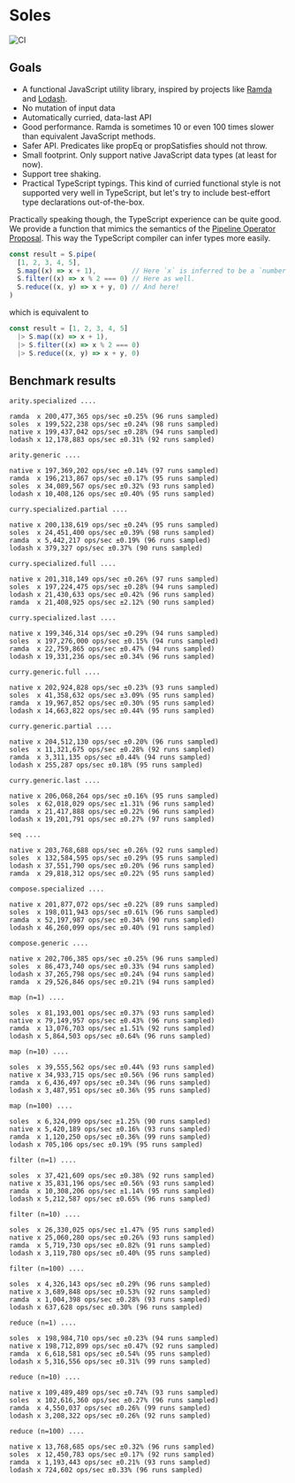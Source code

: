 # Soles

![CI](https://github.com/sluukkonen/soles/workflows/Node.js%20CI/badge.svg)

## Goals

- A functional JavaScript utility library, inspired by projects like [Ramda](https://github.com/ramda/ramda) and [Lodash](https://github.com/lodash/lodash).
- No mutation of input data
- Automatically curried, data-last API
- Good performance. Ramda is sometimes 10 or even 100 times slower than
  equivalent JavaScript methods.
- Safer API. Predicates like propEq or propSatisfies should not throw.
- Small footprint. Only support native JavaScript data types (at least for now).
- Support tree shaking.
- Practical TypeScript typings. This kind of curried functional style is not
  supported very well in TypeScript, but let's try to include best-effort type
  declarations out-of-the-box.

Practically speaking though, the TypeScript experience can be quite good. We
provide a function that mimics the semantics of the [Pipeline Operator
Proposal](https://github.com/tc39/proposal-pipeline-operator). This way the
TypeScript compiler can infer types more easily.

```typescript
const result = S.pipe(
  [1, 2, 3, 4, 5],
  S.map((x) => x + 1),         // Here `x` is inferred to be a `number`
  S.filter((x) => x % 2 === 0) // Here as well.
  S.reduce((x, y) => x + y, 0) // And here!
)
```

which is equivalent to

```typescript
const result = [1, 2, 3, 4, 5]
  |> S.map((x) => x + 1),
  |> S.filter((x) => x % 2 === 0)
  |> S.reduce((x, y) => x + y, 0)
```

## Benchmark results

```
arity.specialized ....

ramda  x 200,477,365 ops/sec ±0.25% (96 runs sampled)
soles  x 199,522,238 ops/sec ±0.24% (98 runs sampled)
native x 199,437,042 ops/sec ±0.28% (94 runs sampled)
lodash x 12,178,883 ops/sec ±0.31% (92 runs sampled)

arity.generic ....

native x 197,369,202 ops/sec ±0.14% (97 runs sampled)
ramda  x 196,213,867 ops/sec ±0.17% (95 runs sampled)
soles  x 34,089,567 ops/sec ±0.32% (93 runs sampled)
lodash x 10,408,126 ops/sec ±0.40% (95 runs sampled)

curry.specialized.partial ....

native x 200,138,619 ops/sec ±0.24% (95 runs sampled)
soles  x 24,451,400 ops/sec ±0.39% (98 runs sampled)
ramda  x 5,442,217 ops/sec ±0.19% (96 runs sampled)
lodash x 379,327 ops/sec ±0.37% (90 runs sampled)

curry.specialized.full ....

native x 201,318,149 ops/sec ±0.26% (97 runs sampled)
soles  x 197,224,475 ops/sec ±0.28% (94 runs sampled)
lodash x 21,430,633 ops/sec ±0.42% (96 runs sampled)
ramda  x 21,408,925 ops/sec ±2.12% (90 runs sampled)

curry.specialized.last ....

native x 199,346,314 ops/sec ±0.29% (94 runs sampled)
soles  x 197,276,000 ops/sec ±0.15% (94 runs sampled)
ramda  x 22,759,865 ops/sec ±0.47% (94 runs sampled)
lodash x 19,331,236 ops/sec ±0.34% (96 runs sampled)

curry.generic.full ....

native x 202,924,828 ops/sec ±0.23% (93 runs sampled)
soles  x 41,358,632 ops/sec ±3.09% (95 runs sampled)
ramda  x 19,967,852 ops/sec ±0.30% (95 runs sampled)
lodash x 14,663,822 ops/sec ±0.44% (95 runs sampled)

curry.generic.partial ....

native x 204,512,130 ops/sec ±0.20% (96 runs sampled)
soles  x 11,321,675 ops/sec ±0.28% (92 runs sampled)
ramda  x 3,311,135 ops/sec ±0.44% (94 runs sampled)
lodash x 255,287 ops/sec ±0.18% (95 runs sampled)

curry.generic.last ....

native x 206,068,264 ops/sec ±0.16% (95 runs sampled)
soles  x 62,018,029 ops/sec ±1.31% (96 runs sampled)
ramda  x 21,417,888 ops/sec ±0.22% (96 runs sampled)
lodash x 19,201,791 ops/sec ±0.27% (97 runs sampled)

seq ....

native x 203,768,688 ops/sec ±0.26% (92 runs sampled)
soles  x 132,584,595 ops/sec ±0.29% (95 runs sampled)
lodash x 37,551,790 ops/sec ±0.20% (96 runs sampled)
ramda  x 29,818,312 ops/sec ±0.22% (95 runs sampled)

compose.specialized ....

native x 201,877,072 ops/sec ±0.22% (89 runs sampled)
soles  x 198,011,943 ops/sec ±0.61% (96 runs sampled)
ramda  x 52,197,987 ops/sec ±0.34% (90 runs sampled)
lodash x 46,260,099 ops/sec ±0.40% (91 runs sampled)

compose.generic ....

native x 202,706,385 ops/sec ±0.25% (96 runs sampled)
soles  x 86,473,740 ops/sec ±0.33% (94 runs sampled)
lodash x 37,265,798 ops/sec ±0.24% (94 runs sampled)
ramda  x 29,526,846 ops/sec ±0.21% (94 runs sampled)

map (n=1) ....

soles  x 81,193,001 ops/sec ±0.37% (93 runs sampled)
native x 79,149,957 ops/sec ±0.43% (96 runs sampled)
ramda  x 13,076,703 ops/sec ±1.51% (92 runs sampled)
lodash x 5,864,503 ops/sec ±0.64% (96 runs sampled)

map (n=10) ....

soles  x 39,555,562 ops/sec ±0.44% (93 runs sampled)
native x 34,933,715 ops/sec ±0.56% (96 runs sampled)
ramda  x 6,436,497 ops/sec ±0.34% (96 runs sampled)
lodash x 3,487,951 ops/sec ±0.36% (95 runs sampled)

map (n=100) ....

soles  x 6,324,099 ops/sec ±1.25% (90 runs sampled)
native x 5,420,189 ops/sec ±0.16% (93 runs sampled)
ramda  x 1,120,250 ops/sec ±0.36% (99 runs sampled)
lodash x 705,106 ops/sec ±0.19% (95 runs sampled)

filter (n=1) ....

soles  x 37,421,609 ops/sec ±0.38% (92 runs sampled)
native x 35,831,196 ops/sec ±0.56% (93 runs sampled)
ramda  x 10,308,206 ops/sec ±1.14% (95 runs sampled)
lodash x 5,212,587 ops/sec ±0.65% (96 runs sampled)

filter (n=10) ....

soles  x 26,330,025 ops/sec ±1.47% (95 runs sampled)
native x 25,060,280 ops/sec ±0.26% (93 runs sampled)
ramda  x 5,719,730 ops/sec ±0.82% (91 runs sampled)
lodash x 3,119,780 ops/sec ±0.40% (95 runs sampled)

filter (n=100) ....

soles  x 4,326,143 ops/sec ±0.29% (96 runs sampled)
native x 3,689,848 ops/sec ±0.53% (92 runs sampled)
ramda  x 1,004,398 ops/sec ±0.28% (93 runs sampled)
lodash x 637,628 ops/sec ±0.30% (96 runs sampled)

reduce (n=1) ....

soles  x 198,984,710 ops/sec ±0.23% (94 runs sampled)
native x 198,712,899 ops/sec ±0.47% (92 runs sampled)
ramda  x 6,618,581 ops/sec ±0.54% (95 runs sampled)
lodash x 5,316,556 ops/sec ±0.31% (99 runs sampled)

reduce (n=10) ....

native x 109,489,489 ops/sec ±0.74% (93 runs sampled)
soles  x 102,616,360 ops/sec ±0.27% (96 runs sampled)
ramda  x 4,550,037 ops/sec ±0.26% (99 runs sampled)
lodash x 3,208,322 ops/sec ±0.26% (92 runs sampled)

reduce (n=100) ....

native x 13,768,685 ops/sec ±0.32% (96 runs sampled)
soles  x 12,450,783 ops/sec ±0.17% (92 runs sampled)
ramda  x 1,193,443 ops/sec ±0.21% (93 runs sampled)
lodash x 724,602 ops/sec ±0.33% (96 runs sampled)
```
